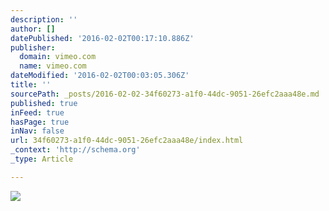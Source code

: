 ```yaml
---
description: ''
author: []
datePublished: '2016-02-02T00:17:10.886Z'
publisher:
  domain: vimeo.com
  name: vimeo.com
dateModified: '2016-02-02T00:03:05.306Z'
title: ''
sourcePath: _posts/2016-02-02-34f60273-a1f0-44dc-9051-26efc2aaa48e.md
published: true
inFeed: true
hasPage: true
inNav: false
url: 34f60273-a1f0-44dc-9051-26efc2aaa48e/index.html
_context: 'http://schema.org'
_type: Article

---
```

![](https://i.vimeocdn.com/video/543294039_590x332.webp)